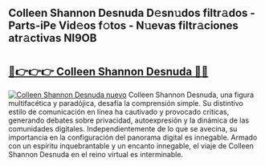 ## Colleen Shannon Desnuda D𝚎sn𝚞dos filtr𝚊dos - Parts-iPe Vid𝚎os f𝚘tos - N𝚞evas filtr𝚊ciones atr𝚊ctivas NI9OB

# <h2><a href="http://mb6vfnd.tromn.icu/?c=Colleen+Shannon+Desnuda">🔗👉👉👉 Colleen Shannon Desnuda 🔗🔗</a></h2>

[![Colleen Shannon Desnuda nuevo](https://i.imgur.com/pEAQMta.gif)](http://mb6vfnd.tromn.icu/?c=Colleen+Shannon+Desnuda)
Colleen Shannon Desnuda, una figura multifacética y paradójica, desafía la comprensión simple. Su distintivo estilo de comunicación en línea ha cautivado y provocado críticas, generando debates sobre privacidad, autoexpresión y la dinámica de las comunidades digitales. Independientemente de lo que se avecina, su importancia en la configuración del panorama digital es innegable. Armado con un espíritu inquebrantable y un encanto innegable, el viaje de Colleen Shannon Desnuda en el reino virtual es interminable.
